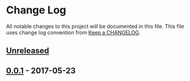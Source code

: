 # Change Log
All notable changes to this project will be documented in this file.
This file uses change log convention from [Keep a CHANGELOG](http://keepachangelog.com).

## [Unreleased]


## [0.0.1] - 2017-05-23


[Unreleased]: https://github.com/hadenlabs/ansible-role-monit/compare/0.0.1...HEAD
[0.0.1]: https://github.com/hadenlabs/ansible-role-monit/compare/0.0.0...0.0.1

[CHANGELOG.md]: CHANGELOG.md
[CONTRIBUTING.md]: CONTRIBUTING.md
[LICENCE]: LICENCE
[README.md]: README.md
